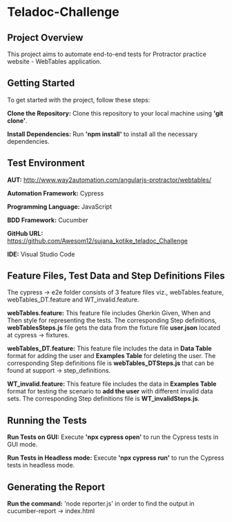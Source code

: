 # Teladoc-Challenge

## Project Overview
This project aims to automate end-to-end tests for Protractor practice website - WebTables application. 

## Getting Started
To get started with the project, follow these steps:

**Clone the Repository:**  Clone this repository to your local machine using **'git clone'**.

**Install Dependencies:** Run **'npm install'** to install all the necessary dependencies.

## Test Environment
**AUT:** http://www.way2automation.com/angularjs-protractor/webtables/

**Automation Framework:** Cypress

**Programming Language:** JavaScript

**BDD Framework:** Cucumber

**GitHub URL:** https://github.com/Awesom12/sujana_kotike_teladoc_Challenge

**IDE:** Visual Studio Code

## Feature Files, Test Data and Step Definitions Files
The cypress -> e2e folder consists of 3 feature files viz., webTables.feature, webTables_DT.feature and WT_invalid.feature.

**webTables.feature:** This feature file includes Gherkin Given, When and Then style for representing the tests. The corresponding Step definitions, **webTablesSteps.js** file gets the data from the fixture file **user.json** located at cypress -> fixtures.	

**webTables_DT.feature:** This feature file includes the data in **Data Table** format for adding the user and **Examples Table** for deleting the user. The corresponding Step definitions file is **webTables_DTSteps.js** that can be found at support -> step_definitions.

**WT_invalid.feature:** This feature file includes the data in  **Examples Table** format for testing the scenario to **add the user** with different invalid data sets. The corresponding Step definitions file is **WT_invalidSteps.js**.

## Running the Tests

**Run Tests on GUI:** Execute **'npx cypress open'** to run the Cypress tests in GUI mode.

**Run Tests in Headless mode:** Execute **'npx cypress run'** to run the Cypress tests in headless mode.

## Generating the Report
**Run the command:** 'node reporter.js' in order to find the output in cucumber-report -> index.html

